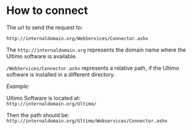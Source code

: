 # How to connect

The url to send the request to:  
  
 `http://internaldomain.org/WebServices/Connector.ashx`  


The `http://internaldomain.org` represents the domain name where the Ultimo software is available.

`/WebServices/Connector.ashx` represents a relative path, if the Ultimo software is installed in a different directory.

_Example:_

Ultimo Software is located at:   
`http://internaldomain.org/Ultimo/`

Then the path should be:   
`http://internaldomain.org/Ultimo/Webservices/Connector.ashx`

